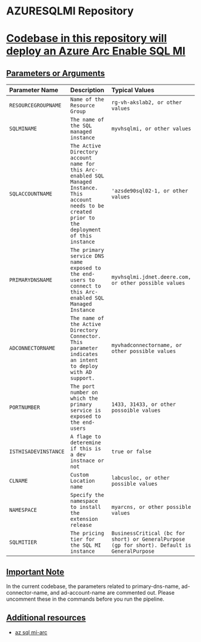 # AZURESQLMI Repository


# <u>Codebase in this repository will deploy an Azure Arc Enable SQL MI </u>


## <u>Parameters or Arguments</u>

|Parameter Name|Description|Typical Values|
|:--|:--|:--|
|`RESOURCEGROUPNAME`|`Name of the Resource Group`|`rg-vh-akslab2, or other values`|
|`SQLMINAME`|`The name of the SQL managed instance`|`myvhsqlmi, or other values`|
|`SQLACCOUNTNAME`|`The Active Directory account name for this Arc-enabled SQL Managed Instance. This account needs to be created prior to the deployment of this instance`|`'azsde90sql02-1, or other values`|
|`PRIMARYDNSNAME`|`The primary service DNS name exposed to the end-users to connect to this Arc-enabled SQL Managed Instance`|`myvhsqlmi.jdnet.deere.com, or other possible values`|
|`ADCONNECTORNAME`|`The name of the Active Directory Connector. This parameter indicates an intent to deploy with AD support.`|`myvhadconnectorname, or other possible values`|
|`PORTNUMBER`|`The port number on which the primary service is exposed to the end-users`|`1433, 31433, or other possoible values`|
|`ISTHISADEVINSTANCE`|`A flage to deteremine if this is a dev instnace or not`|`true or false`|
|`CLNAME`|`Custom Location name`|`labcusloc, or other possible values`|
|`NAMESPACE`|`Specify the namespace to install the extension release`|`myarcns, or other possible values`|
|`SQLMITIER`|`The pricing tier for the SQL MI instance`|`BusinessCritical (bc for short) or GeneralPurpose (gp for short). Default is GeneralPurpose`|


## <u>Important Note</u>

In the current codebase, the parameters related to primary-dns-name, ad-connector-name, and ad-account-name are commented out. Please uncomment these in the commands before you run the pipeline.


## <u>Additional resources</u>

- [az sql mi-arc](https://learn.microsoft.com/en-us/cli/azure/sql/mi-arc?view=azure-cli-latest#az-sql-mi-arc-create)
